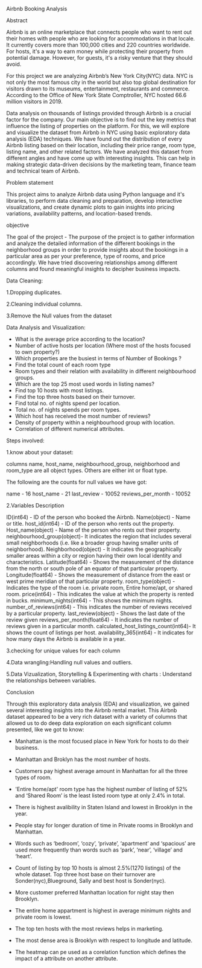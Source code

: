 Airbnb Booking Analysis

Abstract


Airbnb is an online marketplace that connects people who want to rent out their homes with people who are looking for accommodations in that locale. It currently covers more than 100,000 cities and 220 countries worldwide. For hosts, it's a way to earn money while protecting their property from potential damage. However, for guests, it's a risky venture that they should avoid.

For this project we are analyzing Airbnb’s New York City(NYC) data. NYC is not only the most famous city in the world but also top global destination for visitors drawn to its museums, entertainment, restaurants and commerce. According to the Office of New York State Comptroller, NYC hosted 66.6 million visitors in 2019.

Data analysis on thousands of listings provided through Airbnb is a crucial factor for the company. Our main objective is to find out the key metrics that influence the listing of properties on the platform. For this, we will explore and visualize the dataset from Airbnb in NYC using basic exploratory data analysis (EDA) techniques. We have found out the distribution of every Airbnb listing based on their location, including their price range, room type, listing name, and other related factors. We have analyzed this dataset from different angles and have come up with interesting insights. This can help in making strategic data-driven decisions by the marketing team, finance team and technical team of Airbnb.

Problem statement

 This project aims to analyze Airbnb data using Python language and it's libraries, to perform data cleaning and preparation, develop interactive visualizations, and create dynamic plots to gain insights into pricing variations, availability patterns, and location-based trends.

objective

The goal of the project - The purpose of the project is to gather information and analyze the detailed information of the different bookings in the neighborhood groups in order to provide insights about the bookings in a particular area as per your preference, type of rooms, and price accordingly.
We have tried discovering relationships among different columns and found meaningful insights to decipher business impacts.

Data Cleaning:

1.Dropping duplicates.

2.Cleaning individual columns.

3.Remove the Null values from the dataset

Data Analysis and Visualization:

*   What is the average price  according to the location?
*   Number of active hosts per location (Where most of the hosts focused to own property?)
*   Which properties are the busiest in terms of Number of Bookings ?
*   Find the total count of each room type
*   Room types and their relation with availability in different neighbourhood groups.
*   Which are the top 25 most used words in listing names?
*   Find top 10 hosts with most listings.
*   Find the top three hosts based on their turnover.
*   Find total no. of nights spend per location.
*   Total no. of nights spends per room types.
*   Which host has received the most number of reviews?
*   Density of property within a neighbourhood group with location.
*   Correlation of different numerical attributes.
  
Steps involved:

1.know about your dataset:

columns name, host_name, neighbourhood_group, neighborhood and room_type are all object types. Others are either int or float type.

The following are the counts for null values we have got:

name - 16
host_name - 21
last_review - 10052
reviews_per_month - 10052

2.Variables Description

ID(int64) - ID of the person who booked the Airbnb.
Name(object) - Name or title.
host_id(int64) - ID of the person who rents out the property.
Host_name(object) - Name of the person who rents out their property.
neighbourhood_group(object)- It indicates the region that includes several small neighborhoods (i.e. like a broader group having smaller units of neighborhood).
Neighborhood(object) - It indicates the geographically smaller areas within a city or region having their own local identity and characteristics.
Latitude(float64) - Shows the measurement of the distance from the north or south pole of an equator of that particular property.
Longitude(float64) - Shows the measurement of distance from the east or west prime meridian of that particular property.
room_type(object) - Indicates the type of the room i.e. private room, Entire home/apt, or shared room.
price(int64) - This indicates the value at which the property is rented in bucks.
minimum_nights(int64) - This shows the minimum nights.
number_of_reviews(int64) - This indicates the number of reviews received by a particular property.
last_review(object) - Shows the last date of the review given
reviews_per_month(float64) - It indicates the number of reviews given in a particular month.
calculated_host_listings_count(int64)- It shows the count of listings per host.
availability_365(int64) - It indicates for how many days the Airbnb is available in a year.

3.checking for unique values for each column

4.Data wrangling:Handling null values and outliers.

5.Data Vizualization, Storytelling & Experimenting with charts : Understand the relationships between variables.


Conclusion

Through this exploratory data analysis (EDA) and visualization, we gained several interesting insights into the Airbnb rental market. This Airbnb dataset  appeared to be a very rich dataset with a variety of columns that allowed us to do deep data exploration on each significant column presented, like we got to know:
*   Manhattan is the most focused place in New York for hosts to do their business.
* Manhattan and Broklyn has the most number of hosts.

*  Customers pay highest average amount in Manhattan for all the three types of room.

*  'Entire home/apt' room type has the highest number of listing of 52% and ‘Shared Room’ is the least listed room type at only 2.4% in total.
* There is highest avalibility in Staten Island and lowest in Brooklyn in the year.
*  People stay for longer duration of time in Private rooms in Brooklyn and Manhattan.
*  Words such as ‘bedroom’, ‘cozy’, ‘private’, ‘apartment’ and ‘spacious’ are used more frequently than words such as ‘park’, ‘near’, ‘village’ and ‘heart’.

*  Count of listing by top 10 hosts is almost 2.5%(1270 listings) of the whole dataset. Top three host base on their turnover are Sonder(nyc),Blueground, Sally and best host is Sonder(nyc).
*  More customer preferred Manhattan location for night stay then Brooklyn.
* The entire home appartment is highest in average minimum nights and private room is lowest.
* The top ten hosts with the most reviews helps in marketing.
* The most dense area is Brooklyn with respect to longitude and latitude.
* The heatmap can pe used as a corelation function which defines the impact of a attribute on another attribute.
